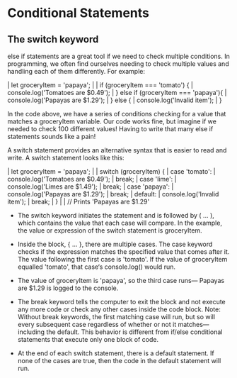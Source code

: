 # Conditional Statements

## The switch keyword
else if statements are a great tool if we need to check multiple conditions. In programming, we often find ourselves needing to check multiple values and handling each of them differently. For example:

| let groceryItem = 'papaya';
|
| if (groceryItem === 'tomato') {
|   console.log('Tomatoes are $0.49');
| } else if (groceryItem === 'papaya'){
|   console.log('Papayas are $1.29');
| } else {
|   console.log('Invalid item');
| }

In the code above, we have a series of conditions checking for a value that matches a groceryItem variable. Our code works fine, but imagine if we needed to check 100 different values! Having to write that many else if statements sounds like a pain!

A switch statement provides an alternative syntax that is easier to read and write. A switch statement looks like this:

| let groceryItem = 'papaya';
| 
| switch (groceryItem) {
|   case 'tomato':
|     console.log('Tomatoes are $0.49');
|     break;
|   case 'lime':
|     console.log('Limes are $1.49');
|     break;
|   case 'papaya':
|     console.log('Papayas are $1.29');
|     break;
|   default:
|     console.log('Invalid item');
|     break;
| }
| 
| // Prints 'Papayas are $1.29'


- The switch keyword initiates the statement and is followed by ( ... ), which contains the value that each case will compare. In the example, the value or expression of the switch statement is groceryItem.

- Inside the block, { ... }, there are multiple cases. The case keyword checks if the expression matches the specified value that comes after it. The value following the first case is 'tomato'. If the value of groceryItem equalled 'tomato', that case‘s console.log() would run.

- The value of groceryItem is 'papaya', so the third case runs— Papayas are $1.29 is logged to the console.

- The break keyword tells the computer to exit the block and not execute any more code or check any other cases inside the code block. Note: Without break keywords, the first matching case will run, but so will every subsequent case regardless of whether or not it matches—including the default. This behavior is different from if/else conditional statements that execute only one block of code.

- At the end of each switch statement, there is a default statement. If none of the cases are true, then the code in the default statement will run.